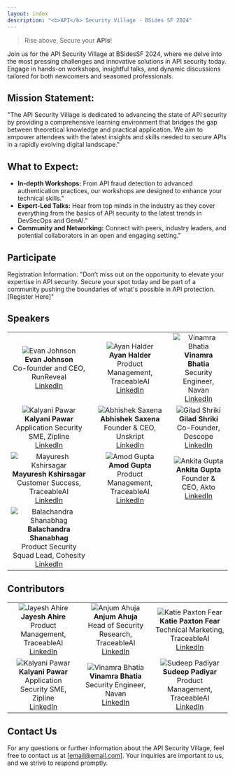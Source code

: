 ```yaml
---
layout: index
description: "<b>API</b> Security Village - BSides SF 2024"
---
```


> Rise above, Secure your **APIs**! 

Join us for the API Security Village at BSidesSF 2024, where we delve into the most pressing challenges and innovative solutions in API security today. Engage in hands-on workshops, insightful talks, and dynamic discussions tailored for both newcomers and seasoned professionals.

## Mission Statement: 

"The API Security Village is dedicated to advancing the state of API security by providing a comprehensive learning environment that bridges the gap between theoretical knowledge and practical application. We aim to empower attendees with the latest insights and skills needed to secure APIs in a rapidly evolving digital landscape."


## What to Expect:
- **In-depth Workshops:** From API fraud detection to advanced authentication practices, our workshops are designed to enhance your technical skills."
- **Expert-Led Talks:** Hear from top minds in the industry as they cover everything from the basics of API security to the latest trends in DevSecOps and GenAI."
- **Community and Networking:** Connect with peers, industry leaders, and potential collaborators in an open and engaging setting."


## Participate
Registration Information: "Don’t miss out on the opportunity to elevate your expertise in API security. Secure your spot today and be part of a community pushing the boundaries of what's possible in API protection. [Register Here]"

## Speakers

| | | |
|:-------------------------:|:-------------------------:|:-------------------------:|
| ![Evan Johnson](https://media.licdn.com/dms/image/D5603AQH6YS2QebfbBQ/profile-displayphoto-shrink_400_400/0/1704148706237?e=1719446400&v=beta&t=XlXLB3wsHCVrVi-w-3PDGGkQTBre22-FSoWMbmWxZoA)<br> **Evan Johnson**<br>Co-founder and CEO, RunReveal<br>[LinkedIn](https://www.linkedin.com/in/ejcxx/) | ![Ayan Halder](https://media.licdn.com/dms/image/D5603AQF0qScsrKbcaQ/profile-displayphoto-shrink_400_400/0/1681257624694?e=1719446400&v=beta&t=7piwjaO4_tuXa39hr7IL7ECCNJVgMumkCnbECODMtm8)<br> **Ayan Halder**<br>Product Management, TraceableAI<br>[LinkedIn](https://www.linkedin.com/in/ayanhalder/) | ![Vinamra Bhatia](https://media.licdn.com/dms/image/D5603AQEzZx6_MoEQag/profile-displayphoto-shrink_400_400/0/1683231645852?e=1719446400&v=beta&t=VaMF1dlrUwJDG7Kf6oXbqL1YmlnksvqBeDkVpYN22_4)<br> **Vinamra Bhatia**<br>Security Engineer, Navan<br>[LinkedIn](https://www.linkedin.com/in/vinamrabhatia/) |
| ![Kalyani Pawar](https://media.licdn.com/dms/image/D4D03AQEd1pZBd80WEQ/profile-displayphoto-shrink_400_400/0/1713369770434?e=1719446400&v=beta&t=6gWZqeTMPztgi8_QVa1kfuEenNnX4AG2ghsl6ZD-6Rw)<br> **Kalyani Pawar**<br>Application Security SME, Zipline<br>[LinkedIn](https://www.linkedin.com/in/kalyani-pawar5/) | ![Abhishek Saxena](https://media.licdn.com/dms/image/D5603AQFAhNLRQNkEkw/profile-displayphoto-shrink_400_400/0/1706388071729?e=1719446400&v=beta&t=duD2AwAza-LjIAY4ZBPNL6Ht1CtQol7YbSthpfvumMY)<br> **Abhishek Saxena**<br>Founder & CEO, Unskript<br>[LinkedIn](https://www.linkedin.com/in/absaxena/) | ![Gilad Shriki](https://media.licdn.com/dms/image/D5603AQGzB_DboQy8Pw/profile-displayphoto-shrink_400_400/0/1682456308531?e=1719446400&v=beta&t=B2HqhXQM8aAi6t0stLOQ_1nmk9LZttLwRJ4CC24nO28)<br> **Gilad Shriki**<br>Co-Founder, Descope<br>[LinkedIn](https://www.linkedin.com/in/gshriki/) |
| ![Mayuresh Kshirsagar](https://media.licdn.com/dms/image/C5603AQFviFnXbllWUw/profile-displayphoto-shrink_800_800/0/1592414924328?e=1719446400&v=beta&t=QOkAnTDN-8YpFFT_6a5B3JMv824dbACrajWG09pOdT0)<br> **Mayuresh Kshirsagar**<br>Customer Success, TraceableAI<br>[LinkedIn](https://www.linkedin.com/in/mayureshkshirsagar/) | ![Amod Gupta](https://media.licdn.com/dms/image/C5603AQGPWzGRjo2zTA/profile-displayphoto-shrink_800_800/0/1571763147033?e=1719446400&v=beta&t=LzNDHXNJnGuq8AYdajNepMjUW8tWidC1_Ze7uKoqIaw)<br> **Amod Gupta**<br>Product Management, TraceableAI<br>[LinkedIn](https://www.linkedin.com/in/amodgupta/) | ![Ankita Gupta](https://media.licdn.com/dms/image/D5603AQHCNVtuHhoL4g/profile-displayphoto-shrink_400_400/0/1713513377230?e=1719446400&v=beta&t=vuRyYptv57SRJfUcx5qm1rwFV2MugXgzVcLixstSyUw)<br> **Ankita Gupta**<br>Founder & CEO, Akto<br>[LinkedIn](https://www.linkedin.com/in/ankita-gupta-89214515/) |
| ![Balachandra Shanabhag](https://media.licdn.com/dms/image/D5603AQFEWqIRy5r7lQ/profile-displayphoto-shrink_400_400/0/1712723815645?e=1719446400&v=beta&t=9aCa8MhWVlB0AtRiehzzENtiBnRWsHuZvNKbRTQULcI)<br> **Balachandra Shanabhag**<br>Product Security Squad Lead, Cohesity<br>[LinkedIn](https://www.linkedin.com/in/balachandra-shanabhag/r) | | |



## Contributors

| | | |
|:-------------------------:|:-------------------------:|:-------------------------:|
| ![Jayesh Ahire](https://media.licdn.com/dms/image/D5603AQF2KHpal9XL3Q/profile-displayphoto-shrink_400_400/0/1690556634516?e=1719446400&v=beta&t=9A-2wFpdBF47HjsHARtfY9QFZIvWY8ru5f3K94UjSbI) **Jayesh Ahire**<br>Product Management, TraceableAI<br>[LinkedIn](https://www.linkedin.com/in/jayesh-ahire/) | ![Anjum Ahuja](https://media.licdn.com/dms/image/C5603AQHkqMy6FLedAA/profile-displayphoto-shrink_400_400/0/1605579576588?e=1719446400&v=beta&t=16VzrHlohd_Ue_yuu_iaZTB66jjCAiOO1pEtavkZDR8) **Anjum Ahuja**<br>Head of Security Research, TraceableAI<br>[LinkedIn](https://www.linkedin.com/in/anjumahuja/) | ![Katie Paxton Fear](https://media.licdn.com/dms/image/C4D03AQG_lx1Ey5P75A/profile-displayphoto-shrink_400_400/0/1573571617520?e=1719446400&v=beta&t=PTpm14zgRm5rEnYDidQmDKAvYeBZqma9L7vSv0Kicvo) **Katie Paxton Fear**<br> Technical Marketing, TraceableAI<br>[LinkedIn](https://www.linkedin.com/in/katiepf/) |
| ![Kalyani Pawar](https://media.licdn.com/dms/image/D4D03AQEd1pZBd80WEQ/profile-displayphoto-shrink_400_400/0/1713369770434?e=1719446400&v=beta&t=6gWZqeTMPztgi8_QVa1kfuEenNnX4AG2ghsl6ZD-6Rw) **Kalyani Pawar**<br>Application Security SME, Zipline<br>[LinkedIn](https://www.linkedin.com/in/kalyani-pawar5/) | ![Vinamra Bhatia](https://media.licdn.com/dms/image/D5603AQEzZx6_MoEQag/profile-displayphoto-shrink_400_400/0/1683231645852?e=1719446400&v=beta&t=VaMF1dlrUwJDG7Kf6oXbqL1YmlnksvqBeDkVpYN22_4) **Vinamra Bhatia**<br>Security Engineer, Navan<br>[LinkedIn](https://www.linkedin.com/in/vinamrabhatia/) | ![Sudeep Padiyar](https://media.licdn.com/dms/image/D5603AQF-Lk0DFBMORg/profile-displayphoto-shrink_400_400/0/1693548771706?e=1719446400&v=beta&t=cdpVqAQzH1Y6adW1utHEIHP1UBOV6p0NIxUWLeelNmo) **Sudeep Padiyar**<br>Product Management, TraceableAI<br>[LinkedIn](https://www.linkedin.com/in/sudeep-padiyar/) |



## Contact Us
For any questions or further information about the API Security Village, feel free to contact us at [email@email.com]. Your inquiries are important to us, and we strive to respond promptly.


